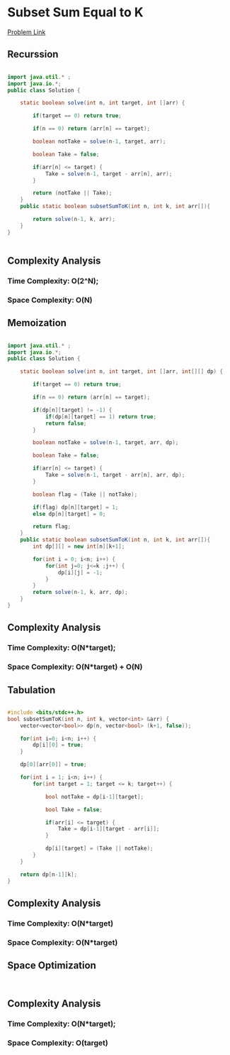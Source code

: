# Subset Sum Equal to K

[Problem Link](https://www.codingninjas.com/studio/problems/subset-sum-equal-to-k_1550954?utm_source=striver&utm_medium=website&utm_campaign=a_zcoursetuf&leftPanelTabValue=PROBLEM)

## Recurssion

```Java

import java.util.* ;
import java.io.*;
public class Solution {

    static boolean solve(int n, int target, int []arr) {

        if(target == 0) return true;

        if(n == 0) return (arr[n] == target);

        boolean notTake = solve(n-1, target, arr);

        boolean Take = false;

        if(arr[n] <= target) {
            Take = solve(n-1, target - arr[n], arr);
        }

        return (notTake || Take);
    }
    public static boolean subsetSumToK(int n, int k, int arr[]){

        return solve(n-1, k, arr);
    }
}



```

## Complexity Analysis

### Time Complexity: O(2^N);

### Space Complexity: O(N)

## Memoization

```Java

import java.util.* ;
import java.io.*;
public class Solution {

    static boolean solve(int n, int target, int []arr, int[][] dp) {

        if(target == 0) return true;

        if(n == 0) return (arr[n] == target);

        if(dp[n][target] != -1) {
            if(dp[n][target] == 1) return true;
            return false;
        }

        boolean notTake = solve(n-1, target, arr, dp);

        boolean Take = false;

        if(arr[n] <= target) {
            Take = solve(n-1, target - arr[n], arr, dp);
        }

        boolean flag = (Take || notTake);

        if(flag) dp[n][target] = 1;
        else dp[n][target] = 0;

        return flag;
    }
    public static boolean subsetSumToK(int n, int k, int arr[]){
        int dp[][] = new int[n][k+1];

        for(int i = 0; i<n; i++) {
            for(int j=0; j<=k ;j++) {
                dp[i][j] = -1;
            }
        }
        return solve(n-1, k, arr, dp);
    }
}


```

## Complexity Analysis

### Time Complexity: O(N\*target);

### Space Complexity: O(N\*target) + O(N)

## Tabulation

```C++

#include <bits/stdc++.h>
bool subsetSumToK(int n, int k, vector<int> &arr) {
    vector<vector<bool>> dp(n, vector<bool> (k+1, false));

    for(int i=0; i<n; i++) {
        dp[i][0] = true;
    }

    dp[0][arr[0]] = true;

    for(int i = 1; i<n; i++) {
        for(int target = 1; target <= k; target++) {

            bool notTake = dp[i-1][target];

            bool Take = false;

            if(arr[i] <= target) {
                Take = dp[i-1][target - arr[i]];
            }

            dp[i][target] = (Take || notTake);
        }
    }

    return dp[n-1][k];
}

```

## Complexity Analysis

### Time Complexity: O(N\*target)

### Space Complexity: O(N\*target)

## Space Optimization

```C++



```

## Complexity Analysis

### Time Complexity: O(N\*target);

### Space Complexity: O(target)

